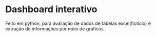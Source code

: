 # Dashboard interativo #
Feito em python, para avaliação de dados de tabelas excel(fictício) e extração de informações por meio de gráficos.
